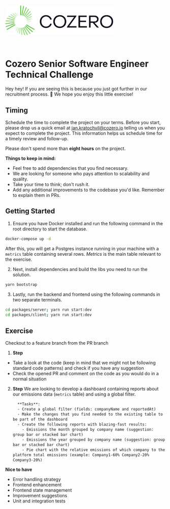 <p align="left">
  <a href="https://cozero.io/" target="blank"><img src="./COZERO_LOGO.svg" width="340" alt="Nest Logo" /></a>
</p>
<br />

# Cozero Senior Software Engineer Technical Challenge

Hey hey!
If you are seeing this is because you just got further in our recruitment process. 💪
We hope you enjoy this little exercise!

## Timing

Schedule the time to complete the project on your terms.
Before you start, please drop us a quick email at jan.kratochvil@cozero.io telling us when you expect to complete the project.
This information helps us schedule time for a timely review and follow-up.

Please don't spend more than **eight hours** on the project.

**Things to keep in mind:**

- Feel free to add dependencies that you find necessary.
- We are looking for someone who pays attention to scalability and quality.
- Take your time to think; don't rush it.
- Add any additional improvements to the codebase you'd like. Remember to explain them in PRs.

## Getting Started

1. Ensure you have Docker installed and run the following command in the root directory to start the database.

```bash
docker-compose up -d
```

After this, you will get a Postgres instance running in your machine with a `metrics` table containing several rows. _Metrics_ is the main table relevant to the exercise.

2. Next, install dependencies and build the libs you need to run the solution.

```bash
yarn bootstrap
```

3. Lastly, run the backend and frontend using the following commands in two separate terminals.

```bash
cd packages/server; yarn run start:dev
cd packages/client; yarn run start:dev
```

## Exercise

Checkout to a feature branch from the PR branch

1. **Step**

- Take a look at the code (keep in mind that we might not be following standard code patterns) and check if you have any suggestion
- Check the opened PR and comment on the code as you would do in a normal situation

2.  **Step**
    We are looking to develop a dashboard containing reports about our emissions data (`metrics` table) and using a global filter.

          **Tasks**:
          - Create a global filter (fields: companyName and reportedAt)
          - Make the changes that you find needed to the existing table to be part of the dashboard
          - Create the following reports with blazing-fast results:
            - Emissions the month grouped by company name (suggestion: group bar or stacked bar chart)
            - Emissions the year grouped by company name (suggestion: group bar or stacked bar chart)
            - Pie chart with the relative emissions of which company to the platform total emissions (example: Company1-60% Company2-20% Company3-20%)

**Nice to have**

- Error handling strategy
- Frontend enhancement
- Frontend state management
- Improvement suggestions
- Unit and integration tests
